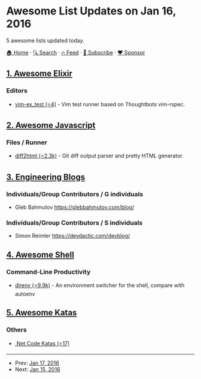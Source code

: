 # Awesome List Updates on Jan 16, 2016

5 awesome lists updated today.

[🏠 Home](/README.md) · [🔍 Search](https://www.trackawesomelist.com/search/) · [🔥 Feed](https://www.trackawesomelist.com/rss.xml) · [📮 Subscribe](https://trackawesomelist.us17.list-manage.com/subscribe?u=d2f0117aa829c83a63ec63c2f&id=36a103854c) · [❤️  Sponsor](https://github.com/sponsors/theowenyoung)



## [1. Awesome Elixir](/content/h4cc/awesome-elixir/README.md)

### Editors

*   [vim-ex\_test (⭐4)](https://github.com/moofish32/vim-ex_test) - Vim test runner based on Thoughtbots vim-rspec.

## [2. Awesome Javascript](/content/sorrycc/awesome-javascript/README.md)

### Files / Runner

*   [diff2html (⭐2.3k)](https://github.com/rtfpessoa/diff2html) - Git diff output parser and pretty HTML generator.

## [3. Engineering Blogs](/content/kilimchoi/engineering-blogs/README.md)

### Individuals/Group Contributors / G individuals

*   Gleb Bahmutov <https://glebbahmutov.com/blog/>

### Individuals/Group Contributors / S individuals

*   Simon Reimler <https://devdactic.com/devblog/>

## [4. Awesome Shell](/content/alebcay/awesome-shell/README.md)

### Command-Line Productivity

*   [direnv (⭐9.9k)](https://github.com/direnv/direnv) - An environment switcher for the shell, compare with autoenv

## [5. Awesome Katas](/content/gamontal/awesome-katas/README.md)

### Others

*   [.Net Code Katas (⭐17)](https://github.com/AlanBarber/CodeKatas)

---

- Prev: [Jan 17, 2016](/content/2016/01/17/README.md)
- Next: [Jan 15, 2016](/content/2016/01/15/README.md)